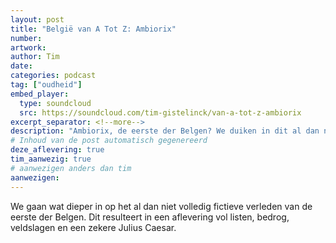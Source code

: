 ```yaml
---
layout: post
title: "België van A Tot Z: Ambiorix"
number:
artwork:
author: Tim
date: 
categories: podcast
tag: ["oudheid"]
embed_player:
  type: soundcloud
  src: https://soundcloud.com/tim-gistelinck/van-a-tot-z-ambiorix
excerpt_separator: <!--more-->
description: "Ambiorix, de eerste der Belgen? We duiken in dit al dan niet volledig fictieve verleden, ook Julius Caesar passeert de revue."
# Inhoud van de post automatisch gegenereerd
deze_aflevering: true
tim_aanwezig: true
# aanwezigen anders dan tim
aanwezigen:
---
```

We gaan wat dieper in op het al dan niet volledig fictieve verleden van de eerste der Belgen. Dit resulteert in een aflevering vol listen, bedrog, veldslagen en een zekere Julius Caesar.